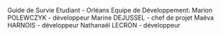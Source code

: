 Guide de Survie Etudiant - Orléans
Equipe de Développement:
Marion POLEWCZYK - développeur
Marine DEJUSSEL - chef de projet
Maëva HARNOIS - développeur
Nathanaël LECRON - développeur






